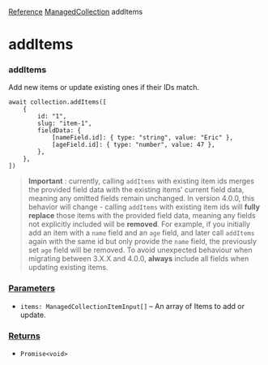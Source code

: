 [Reference](https://www.framer.com/developers/reference)
[ManagedCollection](https://www.framer.com/developers/reference/plugins-managed-collection)
addItems
# addItems
### addItems
Add new items or update existing ones if their IDs match.
```
await collection.addItems([
    {
        id: "1",
        slug: "item-1",
        fieldData: {
            [nameField.id]: { type: "string", value: "Eric" },
            [ageField.id]: { type: "number", value: 47 },
        },
    },
])
```

> **Important** : currently, calling `addItems` with existing item ids merges the provided field data with the existing items' current field data, meaning any omitted fields remain unchanged.
> In version 4.0.0, this behavior will change - calling `addItems` with existing item ids will **fully replace** those items with the provided field data, meaning any fields not explicitly included will be **removed**. For example, if you initially add an item with a `name` field and an `age` field, and later call `addItems` again with the same id but only provide the `name` field, the previously set `age` field will be removed.
> To avoid unexpected behaviour when migrating between 3.X.X and 4.0.0, **always** include all fields when updating existing items.
### [Parameters](https://www.framer.com/developers/reference/plugins-managed-collection-add-items#parameters)
  * `items: ManagedCollectionItemInput[]` – An array of Items to add or update.


### [Returns](https://www.framer.com/developers/reference/plugins-managed-collection-add-items#returns)
  * `Promise<void>`


